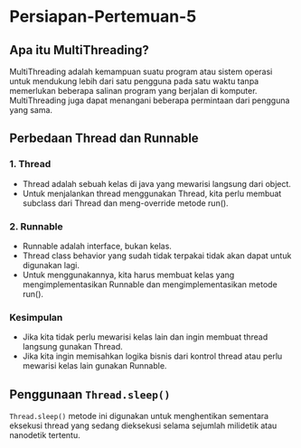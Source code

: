 # Persiapan-Pertemuan-5

## Apa itu MultiThreading?
MultiThreading adalah kemampuan suatu program atau sistem operasi untuk mendukung lebih dari satu pengguna pada satu waktu tanpa memerlukan beberapa salinan program yang berjalan di komputer.
MultiThreading juga dapat menangani beberapa permintaan dari pengguna yang sama.

## Perbedaan Thread dan Runnable
### 1. Thread
- Thread adalah sebuah kelas di java yang mewarisi langsung dari object.
- Untuk menjalankan thread menggunakan Thread, kita perlu membuat subclass dari Thread dan meng-override metode run().

### 2. Runnable
- Runnable adalah interface, bukan kelas.
- Thread class behavior yang sudah tidak terpakai tidak akan dapat untuk digunakan lagi.
- Untuk menggunakannya, kita harus membuat kelas yang mengimplementasikan Runnable dan mengimplementasikan metode run().

### Kesimpulan
- Jika kita tidak perlu mewarisi kelas lain dan ingin membuat thread langsung gunakan Thread.
- Jika kita ingin memisahkan logika bisnis dari kontrol thread atau perlu mewarisi kelas lain gunakan Runnable.

## Penggunaan `Thread.sleep()`
`Thread.sleep()` metode ini digunakan untuk menghentikan sementara eksekusi thread yang sedang dieksekusi selama sejumlah milidetik atau nanodetik tertentu.

